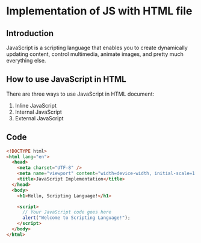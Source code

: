 # Implementation of JS with HTML file

## Introduction

JavaScript is a scripting language that enables you to create dynamically updating content, control multimedia, animate images, and pretty much everything else.

## How to use JavaScript in HTML

There are three ways to use JavaScript in HTML document:

1. Inline JavaScript
2. Internal JavaScript
3. External JavaScript

## Code

```html
<!DOCTYPE html>
<html lang="en">
  <head>
    <meta charset="UTF-8" />
    <meta name="viewport" content="width=device-width, initial-scale=1.0" />
    <title>JavaScript Implementation</title>
  </head>
  <body>
    <h1>Hello, Scripting Language!</h1>

    <script>
      // Your JavaScript code goes here
      alert("Welcome to Scripting Language!");
    </script>
  </body>
</html>
```
